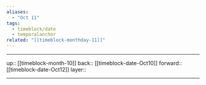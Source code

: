 ```yaml
---
aliases:
  - "Oct 11"
tags:
  - timeblock/date
  - temporalanchor
related: "[[timeblock-monthday-11]]"
---
```




***

up:: [[timeblock-month-10]]
back:: [[timeblock-date-Oct10]]
forward:: [[timeblock-date-Oct12]]
layer:: 

***
